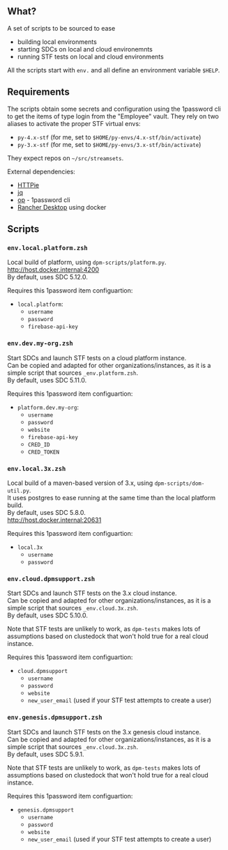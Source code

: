 
## What?

A set of scripts to be sourced to ease
- building local environments
- starting SDCs on local and cloud environemnts
- running STF tests on local and cloud environments

All the scripts start with `env.` and all define an environment variable `$HELP`.

## Requirements

The scripts obtain some secrets and configuration using the 1password cli
to get the items of type login from the "Employee" vault. They rely on
two aliases to activate the proper STF virtual envs:
- `py-4.x-stf` (for me, set to `$HOME/py-envs/4.x-stf/bin/activate`)
- `py-3.x-stf` (for me, set to `$HOME/py-envs/3.x-stf/bin/activate`)

They expect repos on `~/src/streamsets`.

External dependencies:
- [HTTPie](https://httpie.io)
- [jq](https://jqlang.github.io/jq/)
- [op](https://developer.1password.com/docs/cli/get-started/#install) - 1password cli
- [Rancher Desktop](https://rancherdesktop.io) using docker

## Scripts

### `env.local.platform.zsh`

Local build of platform, using `dpm-scripts/platform.py`.  
<http://host.docker.internal:4200>  
By default, uses SDC 5.12.0.

Requires this 1password item configuartion:
- `local.platform`:
    - `username`
    - `password`
    - `firebase-api-key`

### `env.dev.my-org.zsh`

Start SDCs and launch STF tests on a cloud platform instance.  
Can be copied and adapted for other organizations/instances,
as it is a simple script that sources `_env.platform.zsh`.  
By default, uses SDC 5.11.0.

Requires this 1password item configuartion:
- `platform.dev.my-org`:
    - `username`
    - `password`
    - `website` 
    - `firebase-api-key`
    - `CRED_ID`
    - `CRED_TOKEN`

### `env.local.3x.zsh`

Local build of a maven-based version of 3.x, using `dpm-scripts/dom-util.py`.  
It uses postgres to ease running at the same time than the local platform build.  
By default, uses SDC 5.8.0.  
<http://host.docker.internal:20631>

Requires this 1password item configuartion:
- `local.3x`
    - `username`
    - `password`

### `env.cloud.dpmsupport.zsh`

Start SDCs and launch STF tests on the 3.x cloud instance.  
Can be copied and adapted for other organizations/instances,
as it is a simple script that sources `_env.cloud.3x.zsh`.  
By default, uses SDC 5.10.0.

Note that STF tests are unlikely to work, as `dpm-tests`
makes lots of assumptions based on clustedock that won't
hold true for a real cloud instance.

Requires this 1password item configuartion:
- `cloud.dpmsupport`
    - `username`
    - `password`
    - `website`
    - `new_user_email` (used if your STF test attempts to create a user)


### `env.genesis.dpmsupport.zsh`

Start SDCs and launch STF tests on the 3.x genesis cloud instance.  
Can be copied and adapted for other organizations/instances,
as it is a simple script that sources `_env.cloud.3x.zsh`.  
By default, uses SDC 5.9.1.

Note that STF tests are unlikely to work, as `dpm-tests`
makes lots of assumptions based on clustedock that won't
hold true for a real cloud instance.

Requires this 1password item configuartion:
- `genesis.dpmsupport`
    - `username`
    - `password`
    - `website`
    - `new_user_email` (used if your STF test attempts to create a user)
